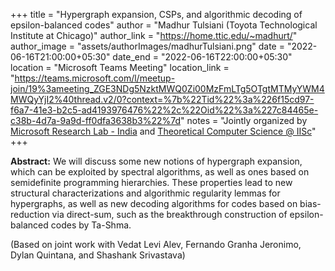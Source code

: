 +++
title = "Hypergraph expansion, CSPs, and algorithmic decoding of epsilon-balanced codes"
author = "Madhur Tulsiani (Toyota Technological Institute at Chicago)"
author_link = "https://home.ttic.edu/~madhurt/"
author_image = "assets/authorImages/madhurTulsiani.png"
date = "2022-06-16T21:00:00+05:30"
date_end = "2022-06-16T22:00:00+05:30"
location = "Microsoft Teams Meeting"
location_link = "https://teams.microsoft.com/l/meetup-join/19%3ameeting_ZGE3NDg5NzktMWQ0Zi00MzFmLTg5OTgtMTMyYWM4MWQyYjI2%40thread.v2/0?context=%7b%22Tid%22%3a%226f15cd97-f6a7-41e3-b2c5-ad4193976476%22%2c%22Oid%22%3a%227c84465e-c38b-4d7a-9a9d-ff0dfa3638b3%22%7d"
notes = "Jointly organized by <a href = "https://www.microsoft.com/en-us/research/lab/microsoft-research-india/" target= "_blank">Microsoft Research Lab - India</a> and <a href='https://www.csa.iisc.ac.in/theoretical-computer-science/' target= "_blank">Theoretical Computer Science @ IISc</a>"
+++

<b>Abstract:</b> We will discuss some new notions of hypergraph expansion, which can be exploited by spectral
algorithms, as well as ones based on semidefinite programming hierarchies. These properties lead to new structural
characterizations and algorithmic regularity lemmas for hypergraphs, as well as new decoding algorithms  for codes
based on bias-reduction via direct-sum, such as the breakthrough construction of epsilon-balanced codes by Ta-Shma.

 (Based on joint work with Vedat Levi Alev, Fernando Granha Jeronimo, Dylan Quintana, and Shashank Srivastava)